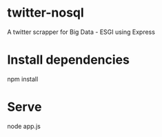 # twitter-nosql
A twitter scrapper for Big Data - ESGI using Express

# Install dependencies
npm install

# Serve
node app.js
